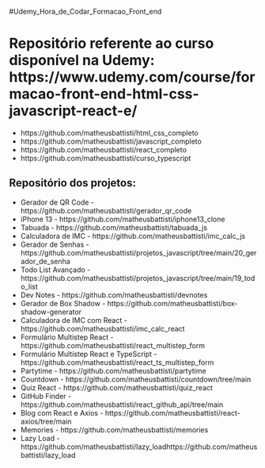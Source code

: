 #Udemy_Hora_de_Codar_Formacao_Front_end

<h1>Repositório referente ao curso disponível na Udemy: https://www.udemy.com/course/formacao-front-end-html-css-javascript-react-e/</h1>

<ul>
  <li>https://github.com/matheusbattisti/html_css_completo</li>
  <li>https://github.com/matheusbattisti/javascript_completo</li>
  <li>https://github.com/matheusbattisti/react_completo</li>
  <li>https://github.com/matheusbattisti/curso_typescript</li>
</ul>

<h2>Repositório dos projetos:</h2>
<ul>
  <li>Gerador de QR Code - https://github.com/matheusbattisti/gerador_qr_code</li>

  <li>iPhone 13 - https://github.com/matheusbattisti/iphone13_clone</li>

  <li>Tabuada - https://github.com/matheusbattisti/tabuada_js</li>

  <li>Calculadora de IMC - https://github.com/matheusbattisti/imc_calc_js</li>

  <li>Gerador de Senhas - https://github.com/matheusbattisti/projetos_javascript/tree/main/20_gerador_de_senha</li>

  <li>Todo List Avançado - https://github.com/matheusbattisti/projetos_javascript/tree/main/19_todo_list</li>

  <li>Dev Notes - https://github.com/matheusbattisti/devnotes</li>

  <li>Gerador de Box Shadow - https://github.com/matheusbattisti/box-shadow-generator</li>

  <li>Calculadora de IMC com React - https://github.com/matheusbattisti/imc_calc_react</li>

  <li>Formulário Multistep React - https://github.com/matheusbattisti/react_multistep_form</li>

  <li>Formulário Multistep React e TypeScript - https://github.com/matheusbattisti/react_ts_multistep_form</li>

  <li>Partytime - https://github.com/matheusbattisti/partytime</li>

  <li>Countdown - https://github.com/matheusbattisti/countdown/tree/main</li>

  <li>Quiz React - https://github.com/matheusbattisti/quiz_react</li>

  <li>GitHub Finder - https://github.com/matheusbattisti/react_github_api/tree/main</li>

  <li>Blog com React e Axios - https://github.com/matheusbattisti/react-axios/tree/main</li>

  <li>Memories - https://github.com/matheusbattisti/memories</li>

  <li>Lazy Load - https://github.com/matheusbattisti/lazy_loadhttps://github.com/matheusbattisti/lazy_load</li>
</ul>
